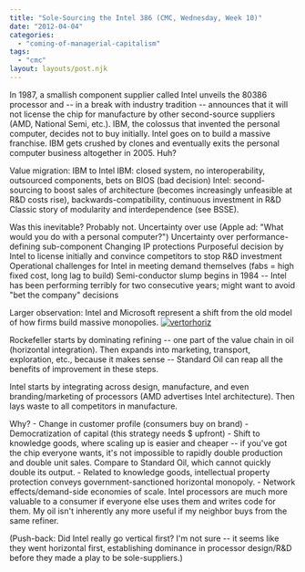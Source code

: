 ```yaml
---
title: "Sole-Sourcing the Intel 386 (CMC, Wednesday, Week 10)"
date: "2012-04-04"
categories: 
  - "coming-of-managerial-capitalism"
tags: 
  - "cmc"
layout: layouts/post.njk
---
```


In 1987, a smallish component supplier called Intel unveils the 80386 processor and -- in a break with industry tradition -- announces that it will not license the chip for manufacture by other second-source suppliers (AMD, National Semi, etc.). IBM, the colossus that invented the personal computer, decides not to buy initially. Intel goes on to build a massive franchise. IBM gets crushed by clones and eventually exits the personal computer business altogether in 2005. Huh?

Value migration: IBM to Intel IBM: closed system, no interoperability, outsourced components, bets on BIOS (bad decision) Intel: second-sourcing to boost sales of architecture (becomes increasingly unfeasible at R&D costs rise), backwards-compatibility, continuous investment in R&D Classic story of modularity and interdependence (see BSSE).

Was this inevitable? Probably not. Uncertainty over use (Apple ad: "What would you do with a personal computer?") Uncertainty over performance-defining sub-component Changing IP protections Purposeful decision by Intel to license initially and convince competitors to stop R&D investment Operational challenges for Intel in meeting demand themselves (fabs = high fixed cost, long lag to build) Semi-conductor slump begins in 1984 -- Intel has been performing terribly for two consecutive years; might want to avoid "bet the company" decisions

Larger observation: Intel and Microsoft represent a shift from the old model of how firms build massive monopolies. [![](images/vertorhoriz1-1024x804.jpg "vertorhoriz")](http://colinbarry.com/wp-content/uploads/2012/04/vertorhoriz1.jpg)

Rockefeller starts by dominating refining -- one part of the value chain in oil (horizontal integration). Then expands into marketing, transport, exploration, etc., because it makes sense -- Standard Oil can reap all the benefits of improvement in these steps.

Intel starts by integrating across design, manufacture, and even branding/marketing of processors (AMD advertises Intel architecture). Then lays waste to all competitors in manufacture.

Why? - Change in customer profile (consumers buy on brand) - Democratization of capital (this strategy needs $ upfront) - Shift to knowledge goods, where scaling up is easier and cheaper -- if you've got the chip everyone wants, it's not impossible to rapidly double production and double unit sales. Compare to Standard Oil, which cannot quickly double its output. - Related to knowledge goods, intellectual property protection conveys government-sanctioned horizontal monopoly. - Network effects/demand-side economies of scale. Intel processors are much more valuable to a consumer if everyone else uses them and writes code for them. My oil isn't inherently any more useful if my neighbor buys from the same refiner.

(Push-back: Did Intel really go vertical first? I'm not sure -- it seems like they went horizontal first, establishing dominance in processor design/R&D before they made a play to be sole-suppliers.)
